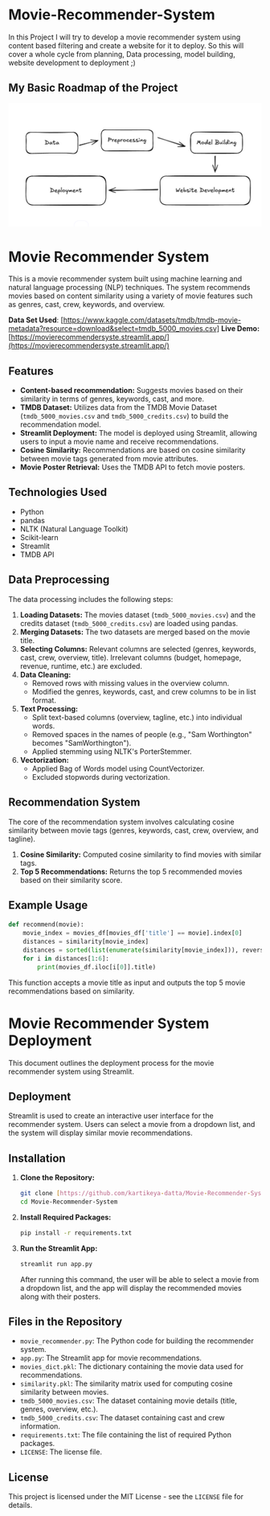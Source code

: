 # Movie-Recommender-System
In this Project I will try to develop a movie recommender system using content based filtering and create a website for it to deploy. So this will cover a whole cycle from planning, Data processing, model building, website development to deployment ;)


##       My Basic Roadmap of the Project
![My Basic Roadmap](./images/basicroadmap.png)


# Movie Recommender System

This is a movie recommender system built using machine learning and natural language processing (NLP) techniques. The system recommends movies based on content similarity using a variety of movie features such as genres, cast, crew, keywords, and overview.

**Data Set Used**: [https://www.kaggle.com/datasets/tmdb/tmdb-movie-metadata?resource=download&select=tmdb_5000_movies.csv]
**Live Demo:** [https://movierecommendersyste.streamlit.app/](https://movierecommendersyste.streamlit.app/)


## Features

-   **Content-based recommendation:** Suggests movies based on their similarity in terms of genres, keywords, cast, and more.
-   **TMDB Dataset:** Utilizes data from the TMDB Movie Dataset (`tmdb_5000_movies.csv` and `tmdb_5000_credits.csv`) to build the recommendation model.
-   **Streamlit Deployment:** The model is deployed using Streamlit, allowing users to input a movie name and receive recommendations.
-   **Cosine Similarity:** Recommendations are based on cosine similarity between movie tags generated from movie attributes.
-   **Movie Poster Retrieval:** Uses the TMDB API to fetch movie posters.

## Technologies Used

-   Python
-   pandas
-   NLTK (Natural Language Toolkit)
-   Scikit-learn
-   Streamlit
-   TMDB API

## Data Preprocessing

The data processing includes the following steps:

1.  **Loading Datasets:** The movies dataset (`tmdb_5000_movies.csv`) and the credits dataset (`tmdb_5000_credits.csv`) are loaded using pandas.
2.  **Merging Datasets:** The two datasets are merged based on the movie title.
3.  **Selecting Columns:** Relevant columns are selected (genres, keywords, cast, crew, overview, title). Irrelevant columns (budget, homepage, revenue, runtime, etc.) are excluded.
4.  **Data Cleaning:**
    -   Removed rows with missing values in the overview column.
    -   Modified the genres, keywords, cast, and crew columns to be in list format.
5.  **Text Processing:**
    -   Split text-based columns (overview, tagline, etc.) into individual words.
    -   Removed spaces in the names of people (e.g., "Sam Worthington" becomes "SamWorthington").
    -   Applied stemming using NLTK's PorterStemmer.
6.  **Vectorization:**
    -   Applied Bag of Words model using CountVectorizer.
    -   Excluded stopwords during vectorization.

## Recommendation System

The core of the recommendation system involves calculating cosine similarity between movie tags (genres, keywords, cast, crew, overview, and tagline).

1.  **Cosine Similarity:** Computed cosine similarity to find movies with similar tags.
2.  **Top 5 Recommendations:** Returns the top 5 recommended movies based on their similarity score.

## Example Usage

```python
def recommend(movie):
    movie_index = movies_df[movies_df['title'] == movie].index[0]
    distances = similarity[movie_index]
    distances = sorted(list(enumerate(similarity[movie_index])), reverse=True, key=lambda x: x[1])
    for i in distances[1:6]:
        print(movies_df.iloc[i[0]].title)
```

This function accepts a movie title as input and outputs the top 5 movie recommendations based on similarity.

# Movie Recommender System Deployment

This document outlines the deployment process for the movie recommender system using Streamlit.

## Deployment

Streamlit is used to create an interactive user interface for the recommender system. Users can select a movie from a dropdown list, and the system will display similar movie recommendations.

## Installation

1.  **Clone the Repository:**

    ```bash
    git clone [https://github.com/kartikeya-datta/Movie-Recommender-System.git](https://github.com/kartikeya-datta/Movie-Recommender-System.git)
    cd Movie-Recommender-System
    ```

2.  **Install Required Packages:**

    ```bash
    pip install -r requirements.txt
    ```

3.  **Run the Streamlit App:**

    ```bash
    streamlit run app.py
    ```

    After running this command, the user will be able to select a movie from a dropdown list, and the app will display the recommended movies along with their posters.

## Files in the Repository

* `movie_recommender.py`: The Python code for building the recommender system.
* `app.py`: The Streamlit app for movie recommendations.
* `movies_dict.pkl`: The dictionary containing the movie data used for recommendations.
* `similarity.pkl`: The similarity matrix used for computing cosine similarity between movies.
* `tmdb_5000_movies.csv`: The dataset containing movie details (title, genres, overview, etc.).
* `tmdb_5000_credits.csv`: The dataset containing cast and crew information.
* `requirements.txt`: The file containing the list of required Python packages.
* `LICENSE`: The license file.

## License

This project is licensed under the MIT License - see the `LICENSE` file for details.
